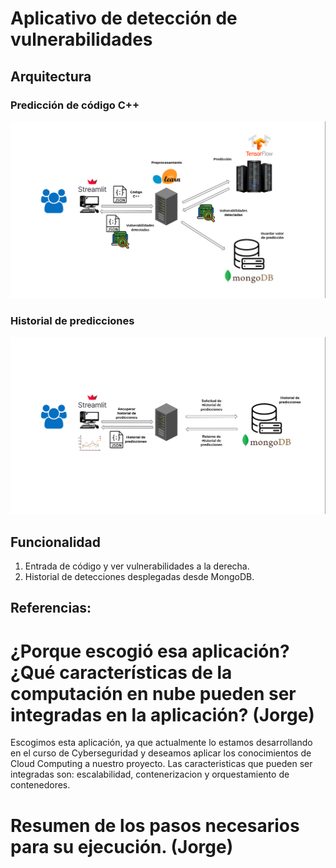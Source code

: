 # Aplicativo de detección de vulnerabilidades

## Arquitectura 

### Predicción de código C++
![Arquitectura para Predecir](arquitectura_predecir.png)

### Historial de predicciones  
![Arquitectura para Historial](arquitectura_historial.png)
 
## Funcionalidad
1. Entrada de código y ver vulnerabilidades a la derecha. 
2. Historial de detecciones desplegadas desde MongoDB. 

## Referencias:


# ¿Porque escogió esa aplicación? ¿Qué características de la computación en nube pueden ser integradas en la aplicación? (Jorge)
Escogimos esta aplicación, ya que actualmente lo estamos desarrollando en el curso de Cyberseguridad y deseamos aplicar los conocimientos de Cloud Computing a nuestro proyecto. Las caracteristicas que pueden ser integradas son: escalabilidad, contenerizacion y orquestamiento de contenedores.

# Resumen de los pasos necesarios para su ejecución. (Jorge)
